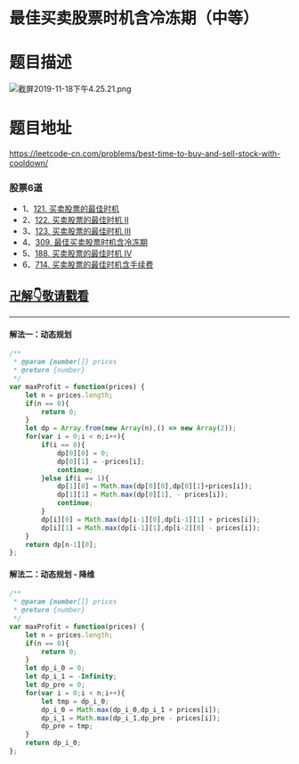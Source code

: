 # 最佳买卖股票时机含冷冻期（中等）
# 题目描述
![截屏2019-11-18下午4.25.21.png](https://pic.leetcode-cn.com/237d25e1117002e3da6c6c007b612a07b463804d92a9c7ef2f4871b2c50a3563-%E6%88%AA%E5%B1%8F2019-11-18%E4%B8%8B%E5%8D%884.25.21.png)
# 题目地址
<https://leetcode-cn.com/problems/best-time-to-buy-and-sell-stock-with-cooldown/>
### 股票6道
+ 1、[121. 买卖股票的最佳时机](https://leetcode-cn.com/problems/best-time-to-buy-and-sell-stock/)
+ 2、[122. 买卖股票的最佳时机 II](https://leetcode-cn.com/problems/best-time-to-buy-and-sell-stock-ii/)
+ 3、[123. 买卖股票的最佳时机 III](https://leetcode-cn.com/problems/best-time-to-buy-and-sell-stock-iii/submissions/)
+ 4、[309. 最佳买卖股票时机含冷冻期](https://leetcode-cn.com/problems/best-time-to-buy-and-sell-stock-with-cooldown/submissions/)
+ 5、[188. 买卖股票的最佳时机 IV](https://leetcode-cn.com/problems/best-time-to-buy-and-sell-stock-iv/submissions/)
+ 6、[714. 买卖股票的最佳时机含手续费](https://leetcode-cn.com/problems/best-time-to-buy-and-sell-stock-with-transaction-fee/submissions/)
## [卍解👇敬请戳看](https://github.com/Alex660/Algorithms-and-data-structures/blob/master/demos/best-time-to-buy-and-sell-stock-I%E3%80%81II%E3%80%81III%E3%80%81IV%E3%80%81V%E3%80%81VI.md)
___
#### 解法一：动态规划
```javascript
/**
 * @param {number[]} prices
 * @return {number}
 */
var maxProfit = function(prices) {
    let n = prices.length;
    if(n == 0){
        return 0;
    }
    let dp = Array.from(new Array(n),() => new Array(2));
    for(var i = 0;i < n;i++){
        if(i == 0){
            dp[0][0] = 0;
            dp[0][1] = -prices[i];
            continue;
        }else if(i == 1){
            dp[1][0] = Math.max(dp[0][0],dp[0][1]+prices[i]);
            dp[1][1] = Math.max(dp[0][1], - prices[i]);
            continue;
        }
        dp[i][0] = Math.max(dp[i-1][0],dp[i-1][1] + prices[i]);
        dp[i][1] = Math.max(dp[i-1][1],dp[i-2][0] - prices[i]);
    }
    return dp[n-1][0];
};
```
#### 解法二：动态规划 - 降维
```javascript
/**
 * @param {number[]} prices
 * @return {number}
 */
var maxProfit = function(prices) {
    let n = prices.length;
    if(n == 0){
        return 0;
    }
    let dp_i_0 = 0;
    let dp_i_1 = -Infinity;
    let dp_pre = 0;
    for(var i = 0;i < n;i++){
        let tmp = dp_i_0;
        dp_i_0 = Math.max(dp_i_0,dp_i_1 + prices[i]);
        dp_i_1 = Math.max(dp_i_1,dp_pre - prices[i]);
        dp_pre = tmp;
    }
    return dp_i_0;
};
```